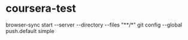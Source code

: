 # coursera-test

browser-sync start --server --directory --files "**/*"
git config --global push.default simple

